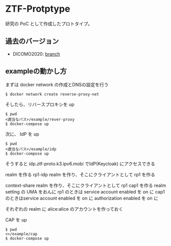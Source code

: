 # ZTF-Protptype
研究の PoC として作成したプロトタイプ。

## 過去のバージョン
- DICOMO2020: [branch](https://github.com/hatake5051/ztf-prototype/tree/dicomo2020)


## exampleの動かし方
まずは docker network の作成とDNSの設定を行う
```bash
$ docker network create reverse-proxy-net
```

そしたら、リバースプロキシを up
```
$ pwd
<適当なパス>/example/rever-proxy
$ docker-compose up
```

次に、 IdP を up
```
$ pwd
<適当なパス>/example/idp
$ docker-compose up
```

そうすると idp.ztf-proto.k3.ipv6.mobi でIdP(Keycloak) にアクセスできる

realm を作る
rp1-idp realm を作り、そこにクライアントとして rp1 を作る

context-share realm を作り、そこにクライアントとして rp1 cap1 を作る
realm setting の UMA をおんに
rp1 のときは service account enabled を on に
cap1 のときはservice account enabled を on に authorization enabled を on に

それぞれの realm に alice:alice のアカウントを作っておく

CAP を up
```
$ pwd
<>/example/cap
$ docker-compose up
```